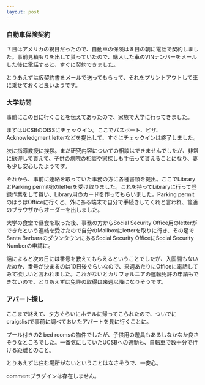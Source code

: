 ```yaml
---
layout: post
---
```

<h3>自動車保険契約</h3>
<p>７日はアメリカの祝日だったので、自動車の保険は８日の朝に電話で契約しました。事前見積もりを出して貰っていたので、購入した車のVINナンバーをメールした後に電話すると、すぐに契約できました。</p>
<p>とりあえずは仮契約書をメールで送ってもらって、それをプリントアウトして車に乗せておくと良いようです。</p>
<h3>大学訪問</h3>
<p>事前にこの日に行くことを伝えてあったので、家族で大学に行ってきました。</p>
<p>まずはUCSBのOISSにチェックイン。ここでパスポート、ビザ、Acknowledgment letterなどを提出して、すぐにチェックインは終了しました。</p>
<p>次に指導教授に挨拶。まだ研究内容についての相談はできませんでしたが、非常に歓迎して貰えて、子供の病院の相談や家探しも手伝って貰えることになり、妻も少し安心したようです。</p>
<p>それから、事前に連絡を取っていた事務の方に各種書類を提出。ここでLibraryとParking permit宛のletterを受け取りました。これを持ってLibraryに行って登録作業をして貰い、Library用のカードを作ってもらいました。Parking permitのほうはOfficeに行くと、外にある端末で自分で手続きしてくれと言われ、普通のブラウザからオーダーを出しました。</p>
<p>大学の食堂で昼食を取った後、事務の方からSocial Security Office用のletterができたという連絡を受けたので自分のMailboxにletterを取りに行き、その足でSanta BarbaraのダウンタウンにあるSocial Security OfficeにSocial Security Numberの申請に。</p>
<p>話によると次の日には番号を教えてもらえるということでしたが、入国間もないためか、番号が決まるのは10日後ぐらいなので、来週あたりにOfficeに電話してみて欲しいと言われました。これがないとカリフォルニアの運転免許の申請もできないので、とりあえずは免許の取得は来週以降になりそうです。</p>
<h3>アパート探し</h3>
<p>ここまで終えて、夕方ぐらいにホテルに帰ってこられたので、ついでにcraigslistで事前に調べておいたアパートを見に行くことに。</p>
<p>プール付きの2 bed roomsの物件でしたが、子供用の遊具もあるしなかなか良さそうなところでした。一番気にしていたUCSBへの通勤も、自転車で数十分で行ける距離とのこと。</p>
<p>とりあえずは住む場所がないということはなさそうで、一安心。</p>
<p><span class="error">commentプラグインは存在しません。</span> </p>
